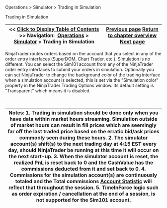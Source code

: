 ﻿


Operations \> Simulator \> Trading in Simulation






















Trading in Simulation







| \<\< [Click to Display Table of Contents](trading_in_simulation.md) \>\> **Navigation:**     [Operations](operations-1.md) \> [Simulator](simulation-1.md) \> Trading in Simulation | [Previous page](global_simulation_mode-1.md) [Return to chapter overview](simulation-1.md) [Next page](strategy_analyzer-1.md) |
| --- | --- |











NinjaTrader routes orders based on the account that you select in any of the order entry interfaces (SuperDOM, Chart Trader, etc.). Simulation is no different. You can select the Sim101 account from any of the NinjaTrader order entry interfaces to submit your orders in simulation. Optionally you can set NinjaTrader to change the background color of the trading interface when a simulation account is selected, this is set via the "Simulation color" property in the NinjaTrader Trading Options window. Its default setting is "Transparent" which means it is disabled. 


 




| Notes:  1\. Trading in simulation should be done only when you have data within market hours streaming. Simulation outside of market hours can result in fill prices which are seemingly far off the last traded price based on the erratic bid/ask prices commonly seen during these hours. 2\. The simulator account(s) shift(s) to the next trading day at 4:15 EST every day, should NinjaTrader be running at this time it will occur on the next start\-up. 3\. When the simulator account is reset, the realized PnL is reset back to 0 and the CashValue has the commissions deducted from it and set back to 0\. 4\. Commissions for the simulation account(s) are continuously totaled and the Total commissions [Account Statistic](accounts_tab-1.md) will reflect that throughout the session. 5\. TimeInForce logic such as order expiration / cancellation at the end of a session, is not supported for the Sim101 account. |
| --- |









